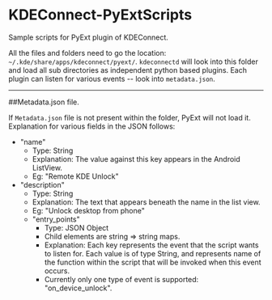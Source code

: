 # KDEConnect-PyExtScripts

Sample scripts for PyExt plugin of KDEConnect.

All the files and folders need to go the location: `~/.kde/share/apps/kdeconnect/pyext/`. `kdeconnectd` will look 
into this folder and load all sub directories as independent python based plugins. Each plugin can listen for 
various events -- look into `metadata.json`.

----

##Metadata.json file.

If `Metadata.json` file is not present within the folder, PyExt will not load it. Explanation for various fields
in the JSON follows:

 - "name"
    - Type: String
    - Explanation: The value against this key appears in the Android ListView.
    - Eg: "Remote KDE Unlock"
 - "description"
    - Type: String
    - Explanation: The text that appears beneath the name in the list view.
    - Eg: "Unlock desktop from phone"
	- "entry_points"
	  - Type: JSON Object
	  - Child elements are string => string maps.
	  - Explanation: Each key represents the event that the script wants to listen for. Each value is of type String,
	    and represents name of the function within the script that will be invoked when this event occurs.
	  - Currently only one type of event is supported: "on_device_unlock".
